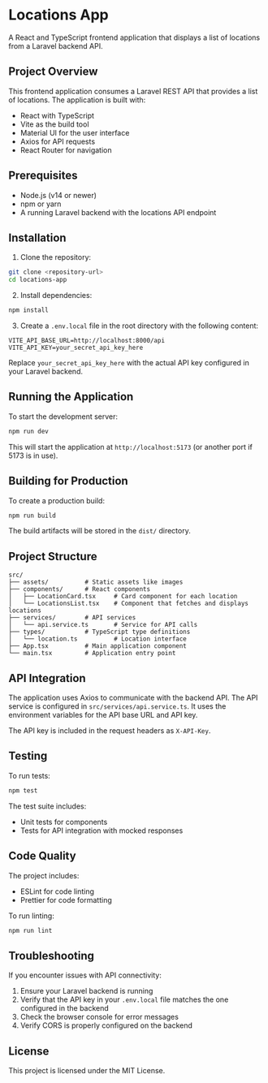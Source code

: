 # Locations App

A React and TypeScript frontend application that displays a list of locations from a Laravel backend API.

## Project Overview

This frontend application consumes a Laravel REST API that provides a list of locations. The application is built with:

- React with TypeScript
- Vite as the build tool
- Material UI for the user interface
- Axios for API requests
- React Router for navigation

## Prerequisites

- Node.js (v14 or newer)
- npm or yarn
- A running Laravel backend with the locations API endpoint

## Installation

1. Clone the repository:
```bash
git clone <repository-url>
cd locations-app
```

2. Install dependencies:
```bash
npm install
```

3. Create a `.env.local` file in the root directory with the following content:
```
VITE_API_BASE_URL=http://localhost:8000/api
VITE_API_KEY=your_secret_api_key_here
```

Replace `your_secret_api_key_here` with the actual API key configured in your Laravel backend.

## Running the Application

To start the development server:

```bash
npm run dev
```

This will start the application at `http://localhost:5173` (or another port if 5173 is in use).

## Building for Production

To create a production build:

```bash
npm run build
```

The build artifacts will be stored in the `dist/` directory.

## Project Structure

```
src/
├── assets/          # Static assets like images
├── components/      # React components
│   ├── LocationCard.tsx     # Card component for each location
│   └── LocationsList.tsx    # Component that fetches and displays locations
├── services/        # API services
│   └── api.service.ts       # Service for API calls
├── types/           # TypeScript type definitions
│   └── location.ts          # Location interface
├── App.tsx          # Main application component
└── main.tsx         # Application entry point
```

## API Integration

The application uses Axios to communicate with the backend API. The API service is configured in `src/services/api.service.ts`. It uses the environment variables for the API base URL and API key.

The API key is included in the request headers as `X-API-Key`.

## Testing

To run tests:

```bash
npm test
```

The test suite includes:
- Unit tests for components
- Tests for API integration with mocked responses

## Code Quality

The project includes:
- ESLint for code linting
- Prettier for code formatting

To run linting:

```bash
npm run lint
```

## Troubleshooting

If you encounter issues with API connectivity:

1. Ensure your Laravel backend is running
2. Verify that the API key in your `.env.local` file matches the one configured in the backend
3. Check the browser console for error messages
4. Verify CORS is properly configured on the backend

## License

This project is licensed under the MIT License.

